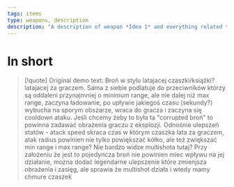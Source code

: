 ```yaml
---
tags: items
type: weapons, description
description: "A description of weapon *Idea 1* and everything related to it."
---
```


# In short

>[!quote] Original demo text:
>Broń w stylu latajacej czaszki/książki? latajacej za graczem. Sama z siebie podlatuje do przeciwników którzy są oddaleni przynajmniej o minimum range, ale nie dalej niż max range, zaczyna ładowanie, po upływie jakiegoś czasu (sekundy?) wybucha na sporym obszarze, wraca do gracza i zaczyna się cooldown ataku. Jeśli chcemy żeby to była ta "corrupted broń" to powinna zadawać obrażenia graczu z eksplozji. Odnośnie ulepszeń statów - atack speed skraca czas w którym czaszka lata za graczem, atak radius powinien nie tylko powiększać kółko, ale też zwiększać min range i max range? Nie bardzo widze multishota tutaj? Przy założeniu że jest to pojedyncza broń nie powinien miec wpływu na jej działanie, można dodać legendarne ulepszenie które zmienjsza obrażenia i zasięg, ale sprawia że multishot działa i wtedy mamy chmure czaszek